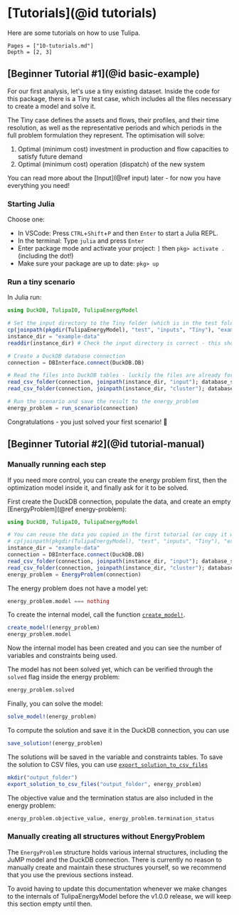 # [Tutorials](@id tutorials)

Here are some tutorials on how to use Tulipa.

```@contents
Pages = ["10-tutorials.md"]
Depth = [2, 3]
```

## [Beginner Tutorial #1](@id basic-example)

For our first analysis, let's use a tiny existing dataset.
Inside the code for this package, there is a Tiny test case, which includes all the files necessary to create a model and solve it.

The Tiny case defines the assets and flows, their profiles, and their time resolution, as well as the representative periods and which periods in the full problem formulation they represent.
The optimisation will solve:

1. Optimal (minimum cost) investment in production and flow capacities to satisfy future demand
1. Optimal (minimum cost) operation (dispatch) of the new system

You can read more about the [Input](@ref input) later - for now you have everything you need!

### Starting Julia

Choose one:

- In VSCode: Press `CTRL`+`Shift`+`P` and then `Enter` to start a Julia REPL.
- In the terminal: Type `julia` and press `Enter`
- Enter package mode and activate your project: `]` then `pkg> activate .` (including the dot!)
- Make sure your package are up to date: `pkg> up`

### Run a tiny scenario

In Julia run:

```julia @example basics
using DuckDB, TulipaIO, TulipaEnergyModel

# Set the input directory to the Tiny folder (which is in the test folder of the package)
cp(joinpath(pkgdir(TulipaEnergyModel), "test", "inputs", "Tiny"), "example-data") # Copy the data folder to your project space
instance_dir = "example-data"
readdir(instance_dir) # Check the input directory is correct - this should show the names of the files in the folder

# Create a DuckDB database connection
connection = DBInterface.connect(DuckDB.DB)

# Read the files into DuckDB tables - luckily the files are already formatted to fit the Model Schema
read_csv_folder(connection, joinpath(instance_dir, "input"); database_schema = "input", schemas = TulipaEnergyModel.sql_input_schema_per_table_name)
read_csv_folder(connection, joinpath(instance_dir, "cluster"); database_schema = "cluster", schemas = TulipaEnergyModel.sql_cluster_schema_per_table_name)

# Run the scenario and save the result to the energy_problem
energy_problem = run_scenario(connection)
```

Congratulations - you just solved your first scenario! 🌷

<!-- TODO : Add looking at results -->

## [Beginner Tutorial #2](@id tutorial-manual)

### Manually running each step

If you need more control, you can create the energy problem first, then the optimization model inside it, and finally ask for it to be solved.

First create the DuckDB connection, populate the data, and create an empty [EnergyProblem](@ref energy-problem):

```julia @example basics
using DuckDB, TulipaIO, TulipaEnergyModel

# You can reuse the data you copied in the first tutorial (or copy it with the commented line below)
# cp(joinpath(pkgdir(TulipaEnergyModel), "test", "inputs", "Tiny"), "example-data") # Create the path to the test folder
instance_dir = "example-data"
connection = DBInterface.connect(DuckDB.DB)
read_csv_folder(connection, joinpath(instance_dir, "input"); database_schema = "input", schemas = TulipaEnergyModel.sql_input_schema_per_table_name)
read_csv_folder(connection, joinpath(instance_dir, "cluster"); database_schema = "cluster", schemas = TulipaEnergyModel.sql_cluster_schema_per_table_name)
energy_problem = EnergyProblem(connection)
```

The energy problem does not have a model yet:

```julia @example basics
energy_problem.model === nothing
```

To create the internal model, call the function [`create_model!`](@ref).

```julia @example basics
create_model!(energy_problem)
energy_problem.model
```

Now the internal model has been created and you can see the number of variables and constraints being used.

The model has not been solved yet, which can be verified through the `solved` flag inside the energy problem:

```julia @example basics
energy_problem.solved
```

Finally, you can solve the model:

```julia @example basics
solve_model!(energy_problem)
```

To compute the solution and save it in the DuckDB connection, you can use

```julia @example basics
save_solution!(energy_problem)
```

The solutions will be saved in the variable and constraints tables.
To save the solution to CSV files, you can use [`export_solution_to_csv_files`](@ref)

```julia @example basics
mkdir("output_folder")
export_solution_to_csv_files("output_folder", energy_problem)
```

The objective value and the termination status are also included in the energy problem:

```julia @example basics
energy_problem.objective_value, energy_problem.termination_status
```

### Manually creating all structures without EnergyProblem

The `EnergyProblem` structure holds various internal structures, including the JuMP model and the DuckDB connection.
There is currently no reason to manually create and maintain these structures yourself, so we recommend that you use the previous sections instead.

To avoid having to update this documentation whenever we make changes to the internals of TulipaEnergyModel before the v1.0.0 release, we will keep this section empty until then.
